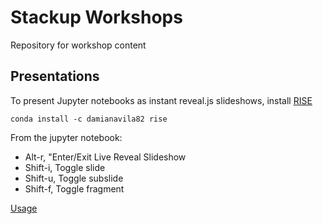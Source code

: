 # Stackup Workshops

Repository for workshop content

## Presentations

To present Jupyter notebooks as instant reveal.js slideshows, install [RISE](https://github.com/damianavila/RISE)

```
conda install -c damianavila82 rise
```

From the jupyter notebook:

* Alt-r, "Enter/Exit Live Reveal Slideshow
* Shift-i, Toggle slide
* Shift-u, Toggle subslide
* Shift-f, Toggle fragment

[Usage](https://github.com/damianavila/RISE/blob/master/doc/usage.md)